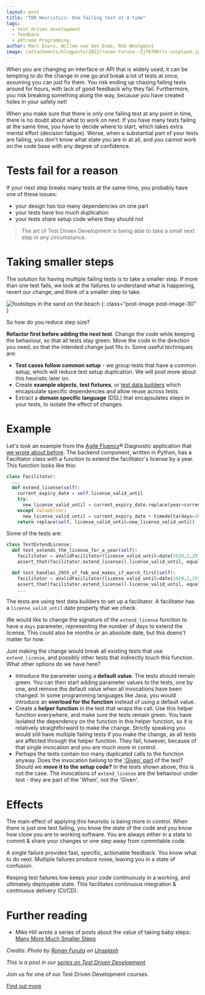 ```yaml
---
layout: post
title: "TDD Heuristics: One failing test at a time"
tags:
  - test driven development
  - feedback
  - eXtreme Programming
author: Marc Evers, Willem van den Ende, Rob Westgeest
image: /attachments/blogposts/2022/ronan-furuta--Zjf67HKrls-unsplash.jpg
---
```


When you are changing an interface or API that is widely used, it can
be tempting to do the change in one go and break a lot of tests at once,
assuming you can just fix them. You risk ending up chasing failing tests around
for hours, with lack of good feedback why they fail. Furthermore, you risk
breaking something along the way, because you have created holes in your safety
net!

When you make sure that there is only one failing test at any point in time,
there is no doubt about what to work on next. If you have many tests failing at
the same time, you have to decide where to start, which takes extra mental
effort (decision fatigue). Worse, when a substantial part of your tests are
failing, you don't know what state you are in at all, and you cannot work on the
code base with any degree of confidence.

# Tests fail for a reason

If your next step breaks many tests at the same time, you probably have one of
these issues:

- your design has too many dependencies on one part
- your tests have too much duplication
- your tests share setup code where they should not

> The art of Test Driven Development is being able to take a small next step in any circumstance.

# Taking smaller steps

The solution for having multiple failing tests is to take a smaller step. If
more than one test fails, we look at the failures to understand what is
happening, revert our change, and think of a smaller step to take.

![footsteps in the sand on the beach](/attachments/blogposts/2022/ronan-furuta--Zjf67HKrls-unsplash.jpg)
{: class="post-image post-image-30" }

So how do you reduce step size?

**Refactor first before adding the next test**. Change the code while keeping
the behaviour, so that all tests stay green. Move the code in the direction you
need, so that the intended change just fits in. Some useful techniques are:

- **Test cases follow common setup** - we group tests that have a common setup,
  which will reduce test setup duplication. We will post more about this
  heuristic later on.
- Create **example objects**, **test fixtures**, or [test data
  builders](/2020/10/09/test-data-builders.html) which encapsulate specific
  dependencies and allow reuse across tests.
- Extract a **domain specific language** (DSL) that encapsulates steps in your
  tests, to isolate the effect of changes.

# Example

Let's look an example from the [Agile Fluency](https://www.agilefluency.org/)®
Diagnostic application that [we wrote about
before](/2020/08/26/hexagonal-vue.journey.html). The backend component, written
in Python, has a Facilitator class with a function to extend the facilitator's
license by a year. This function looks like this:

```python
class Facilitator:
  ...
  def extend_license(self):
    current_expiry_date = self.license_valid_until
    try:
      new_license_valid_until = current_expiry_date.replace(year=current_expiry_date.year + 1)
    except ValueError:
      new_license_valid_until = current_expiry_date + timedelta(days=366)
    return replace(self, license_valid_until=new_license_valid_until)
```

Some of the tests are:

```python
class TestExtendLicense:
  def test_extends_the_license_for_a_year(self):
    facilitator = aValidFacilitator(license_valid_until=date(2020,1,29))
    assert_that(facilitator.extend_license().license_valid_until, equal_to(date(2021,1,29)))

  def test_handles_29th_of_feb_and_makes_if_march_first(self):
    facilitator = aValidFacilitator(license_valid_until=date(2020,2,29))
    assert_that(facilitator.extend_license().license_valid_until, equal_to(date(2021,3,1)))
    ...
```

The tests are using test data builders to set up a facilitator. A facilitator
has a `license_valid_until` date property that we check.

We would like to change the signature of the `extend_license` function to have a
`days` parameter, representing the number of days to extend the license. This
could also be months or an absolute date, but this doens't matter for now.

Just making the change would break all existing tests that use `extend_license`,
and possibly other tests that indirectly touch this function. What other options
do we have here?

- Introduce the parameter using a **default value**. The tests should remain
  green. You can then start adding parameter values to the tests, one by one,
  and remove the default value when all invocations have been changed. In some
  programming languages like Java, you would introduce an **overload for the
  function** instead of using a default value.
- Create a **helper function** in the test that wraps the call. Use this helper
  function everywhere, and make sure the tests remain green. You have isolated the dependency on the function in this helper function, so it is relatively straightforward to make the change. Strictly speaking you would still have multiple failing tests if you make the change, as all tests are affected through the helper function. They fail, however, because of that single invocation and you are much more in control.
- Perhaps the tests contain too many duplicated calls to the function anyway.
  Does the invocation belong to the ['Given'
  part](/2021/09/02/tdd-given-when-then.html) of the test? Should we **move it
  to the setup code?** In the tests shown above, this is not the case. The
  invocations of `extend_license` are the behaviour under test - they are part
  of the 'When', not the 'Given'.

# Effects

The main effect of applying this heuristic is being more in control. When there
is just one test failing, you know the state of the code and you know how close
you are to working software. You are always either in a state to commit & share
your changes or one step away from commitable code.

A single failure provides fast, specific, actionable feedback. You know what to
do next. Multiple failures produce noise, leaving you in a state of confusion.

Keeping test failures low keeps your code continuously in a working, and
ultimately deployable state. This facilitates continuous integration &
continuous delivery (CI/CD).

# Further reading

- Mike Hill wrote a series of posts about the value of taking baby steps: [Many
  More Much Smaller Steps](https://www.geepawhill.org/2021/09/29/many-more-much-smaller-steps-first-sketch/)

_Credits: Photo by <a href="https://unsplash.com/@ronan18?utm_source=unsplash&utm_medium=referral&utm_content=creditCopyText">Ronan Furuta</a> on <a href="https://unsplash.com/?utm_source=unsplash&utm_medium=referral&utm_content=creditCopyText">Unsplash</a>_  

_This is a post in our [series on Test Driven Development](/blog-by-tag#tag-test-driven-development)._

<aside>
  <p>Join us for one of our Test Driven Development courses. 
  </p>
  <p><div>
    <a href="/training/test-driven-development">Find out more</a>
  </div></p>
</aside>
